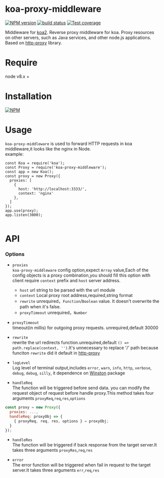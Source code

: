 # koa-proxy-middleware

[![NPM version][npm-image]][npm-url]
[![build status][travis-image]][travis-url]
[![Test coverage][codecov-image]][codecov-url]

[npm-image]: https://img.shields.io/npm/v/koa-proxy-middleware.svg?style=flat-square
[npm-url]: https://npmjs.org/package/koa-proxy-middleware
[travis-image]: https://img.shields.io/travis/Mayness/koa-proxy-middleware.svg
[travis-url]: https://travis-ci.org/Mayness/koa-proxy-middleware
[codecov-image]: https://img.shields.io/codecov/c/github/Mayness/koa-proxy-middleware.svg?style=flat-square
[codecov-url]: https://codecov.io/github/Mayness/koa-proxy-middleware?branch=master

Middleware for [koa2](https://github.com/koajs/koa). Reverse proxy middleware for koa. Proxy resources on other servers, such as Java services, and other node.js applications. Based on [http-proxy](https://github.com/nodejitsu/node-http-proxy) library.

# Require

node v8.x +

# Installation

[![NPM](https://nodei.co/npm/koa-proxy-middleware.png?downloads=true&downloadRank=true&stars=true)](https://nodei.co/npm/koa-proxy-middleware/)

# Usage
``koa-proxy-middleware`` is used to forward HTTP requests in koa middleware,it looks like the nginx in Node.   
example:
```
const Koa = require('koa');
const Proxy = require('koa-proxy-middleware');
const app = new Koa();
const proxy = new Proxy({
  proxies: [
    {
      host: 'http://localhost:3333/',
      context: 'nginx'
    },
  ]
});
app.use(proxy);
app.listen(3000);
    
```
# API
### Options

- `proxies`  
``koa-proxy-middleware`` config option,expect ``Array`` value,Each of the config objects is a proxy combination,you should fill this option with client require ``context`` prefix and ``host`` server address.
  * `host` url string to be parsed with the url module
  * `context` Local proxy root address,required,string format
  * `rewrite` unrequired，``Function``/``Boolean`` value. It doesn't overwrite the path when it's false.
  * `proxyTimeout` unrequired，``Number``

- `proxyTimeout`  
timeout(in millis) for outgoing proxy requests. unrequired,default 30000

- `rewrite`  
rewrite the url redirects function.unrequired,default ``() => path.replace(context, '')``.It's unnecessary to replace '/' path because funciton ``rewrite`` did it default in [http-proxy](https://github.com/nodejitsu/node-http-proxy)

- `logLevel`  
Log level of terminal output,includes `error`, `warn`, `info`, `http`, `verbose`, `debug`, `debug`, `silly`, it dependence on [Winston](https://github.com/winstonjs/winston) package

- `handleReq`  
The function will be triggered before send data. you can modify the request object of request before handle proxy.This method takes four arguments `proxyReq`,`req`,`res`,`options`
```js
const proxy = new Proxy({
  proxies: ...,
  handleReq: proxyObj => {
    { proxyReq, req, res, options } = proxyObj;
  }
});
```

- `handleRes`  
The function will be triggered if back response from the target server.It takes three arguments `proxyRes`,`req`,`res`

- `error`  
The error function will be triggered when fail in request to the target server.It takes three arguments `err`,`req`,`res`
